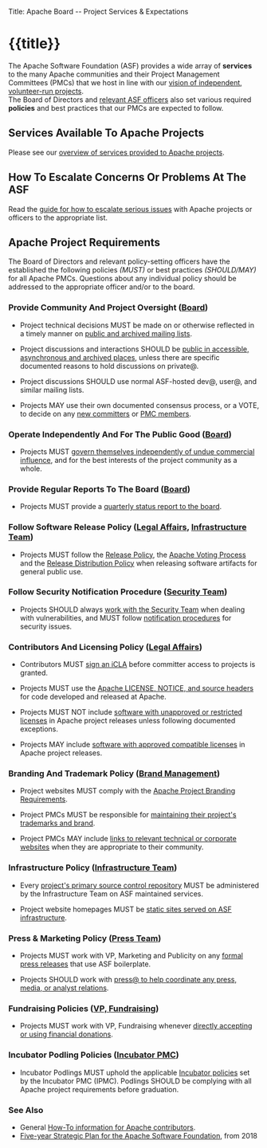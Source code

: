 Title: Apache Board -- Project Services & Expectations


# {{title}}

The Apache Software Foundation (ASF) provides a wide array of 
**services** to the many Apache communities and their Project Management 
Committees (PMCs) that we host in line with our 
[vision of independent, volunteer-run projects](https://blogs.apache.org/foundation/entry/the-apache-software-foundation-2018).  
The Board of Directors and [relevant ASF officers](https://www.apache.org/foundation/governance/orgchart) also set various 
required **policies** and best practices that our PMCs are expected to follow.

## Services Available To Apache Projects

Please see our [overview of services provided to Apache projects](./services).

## How To Escalate Concerns Or Problems At The ASF

Read the [guide for how to escalate serious issues](./escalation) with Apache projects or officers to the appropriate list.

## Apache Project Requirements

The Board of Directors and relevant policy-setting officers have the established the following policies *(MUST)* or best practices *(SHOULD/MAY)* for all Apache PMCs.  Questions about
any individual policy should be addressed to the appropriate officer
and/or to the board.

### Provide Community And Project Oversight ([Board](https://whimsy.apache.org/foundation/orgchart/board))

  * Project technical decisions MUST be made on or otherwise reflected in a timely manner on [public and archived mailing lists](//www.apache.org/dev/pmc.html#mailing-list-naming-policy).

  * Project discussions and interactions SHOULD be [public in accessible, asynchronous and archived places](//www.apache.org/dev/pmc.html#mailing-list-naming-policy), unless there are specific documented reasons to hold discussions on private@.

  * Project discussions SHOULD use normal ASF-hosted dev@, user@, and similar mailing lists.

  * Projects MAY use their own documented consensus process, or a VOTE, to decide on any [new committers](//www.apache.org/dev/pmc.html#newcommitter) or [PMC members](//www.apache.org/dev/pmc.html#newpmc).

### Operate Independently And For The Public Good ([Board](https://whimsy.apache.org/foundation/orgchart/board))

  * Projects MUST [govern themselves independently of undue commercial influence](//community.apache.org/projectIndependence.html), and for the best interests of the project community as a whole.

### Provide Regular Reports To The Board ([Board](https://whimsy.apache.org/foundation/orgchart/board))

  * Projects MUST provide a [quarterly status report to the board](//www.apache.org/foundation/board/reporting).

### Follow Software Release Policy ([Legal Affairs](https://whimsy.apache.org/foundation/orgchart/vp-legal), [Infrastructure Team](https://whimsy.apache.org/foundation/orgchart/vp-infrastructure))

  * Projects MUST follow the [Release Policy](//www.apache.org/legal/release-policy), the [Apache Voting Process](//www.apache.org/foundation/voting.html) and the [Release Distribution Policy](//www.apache.org/dev/release-distribution) when releasing software artifacts for general public use.

### Follow Security Notification Procedure ([Security Team](https://whimsy.apache.org/foundation/orgchart/security))

  * Projects SHOULD always [work with the Security Team](//www.apache.org/security/) when dealing with vulnerabilities, and MUST follow [notification procedures](//www.apache.org/security/committers.html#vulnerability-handling) for security issues.

### Contributors And Licensing Policy ([Legal Affairs](https://whimsy.apache.org/foundation/orgchart/vp-legal))

  * Contributors MUST [sign an iCLA](//www.apache.org/licenses/#clas) before committer access to projects is granted.

  * Projects MUST use the [Apache LICENSE, NOTICE, and source headers](//www.apache.org/legal/src-headers.html) for code developed and released at Apache.

  * Projects MUST NOT include [software with unapproved or restricted licenses](//www.apache.org/legal/resolved.html#category-x) in Apache project releases unless following documented exceptions.

  * Projects MAY include [software with approved compatible licenses](//www.apache.org/legal/resolved.html#category-a) in Apache project releases.

### Branding And Trademark Policy ([Brand Management](https://whimsy.apache.org/foundation/orgchart/vp-brand))

  * Project websites MUST comply with the [Apache Project Branding Requirements](//www.apache.org/foundation/marks/pmcs).

  * Project PMCs MUST be responsible for [maintaining their project's trademarks and brand](//www.apache.org/foundation/marks/responsibility.html).

  * Project PMCs MAY include [links to relevant technical or corporate websites](//www.apache.org/foundation/marks/linking) when they are appropriate to their community.

### Infrastructure Policy ([Infrastructure Team](https://whimsy.apache.org/foundation/orgchart/infra-admin))

  * Every [project's primary source control repository](https://infra.apache.org/project-repo-policy.html) MUST be administered by the Infrastructure Team on ASF maintained services.

  * Project website homepages MUST be [static sites served on ASF infrastructure](https://infra.apache.org/project-site-policy.html).

### Press & Marketing Policy ([Press Team](https://whimsy.apache.org/foundation/orgchart/vp-marketing))

  * Projects MUST work with VP, Marketing and Publicity on any [formal press releases](//www.apache.org/press/#releases) that use ASF boilerplate.

  * Projects SHOULD work with [press@ to help coordinate any press, media, or analyst relations](//www.apache.org/press/#contact).

### Fundraising Policies ([VP, Fundraising](https://whimsy.apache.org/foundation/orgchart/vp-fundraising))

  * Projects MUST work with VP, Fundraising whenever [directly accepting or using financial donations](//www.apache.org/foundation/sponsorship.html).

### Incubator Podling Policies ([Incubator PMC](https://whimsy.apache.org/foundation/orgchart/vp-incubator))

  * Incubator Podlings MUST uphold the applicable [Incubator policies](https://incubator.apache.org/policy/incubation.html) 
    set by the Incubator PMC (IPMC).  Podlings SHOULD be complying with
    all Apache project requirements before graduation.

### See Also

* General [How-To information for Apache contributors](/dev/).
* [Five-year Strategic Plan for the Apache Software Foundation](./ASF-5-year-plan-02-21-2018), from 2018
